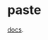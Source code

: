 # paste

[docs](https://drive.google.com/drive/folders/1dzwPhowt15TsyJzAywcQR0K5_otE75Xe?usp=sharing).
